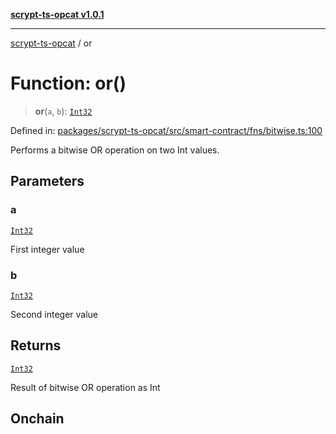 [**scrypt-ts-opcat v1.0.1**](../README.md)

***

[scrypt-ts-opcat](../README.md) / or

# Function: or()

> **or**(`a`, `b`): [`Int32`](../type-aliases/Int32.md)

Defined in: [packages/scrypt-ts-opcat/src/smart-contract/fns/bitwise.ts:100](https://github.com/OPCAT-Labs/ts-tools/blob/e67b8657b34dbf57f8a4f9bdf87cdc2742db16bb/packages/scrypt-ts-opcat/src/smart-contract/fns/bitwise.ts#L100)

Performs a bitwise OR operation on two Int values.

## Parameters

### a

[`Int32`](../type-aliases/Int32.md)

First integer value

### b

[`Int32`](../type-aliases/Int32.md)

Second integer value

## Returns

[`Int32`](../type-aliases/Int32.md)

Result of bitwise OR operation as Int

## Onchain
